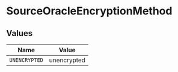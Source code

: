 # SourceOracleEncryptionMethod


## Values

| Name          | Value         |
| ------------- | ------------- |
| `UNENCRYPTED` | unencrypted   |